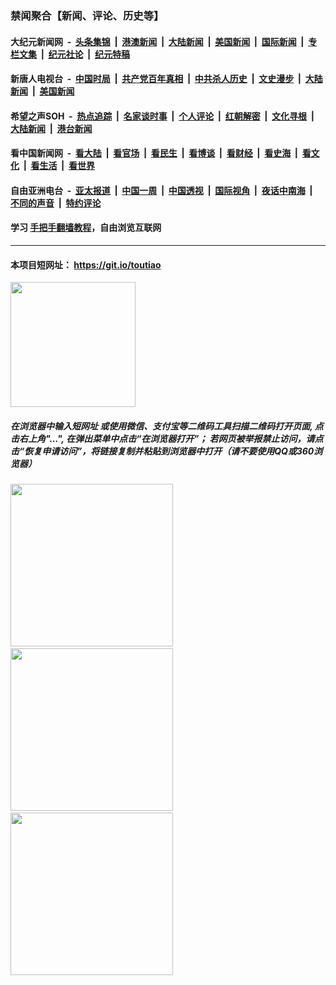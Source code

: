 ### 禁闻聚合【新闻、评论、历史等】

#### 大纪元新闻网 &nbsp;-&nbsp; [头条集锦](indexes/E头条集锦.md?t=02110633) &nbsp;|&nbsp; [港澳新闻](indexes/E港澳新闻.md?t=02110633)  &nbsp;|&nbsp; [大陆新闻](indexes/E大陆新闻.md?t=02110633) &nbsp;|&nbsp; [美国新闻](indexes/E美国新闻.md?t=02110633) &nbsp;|&nbsp; [国际新闻](indexes/E国际新闻.md?t=02110633) &nbsp;|&nbsp; [专栏文集](indexes/E专栏文集.md?t=02110633) &nbsp;|&nbsp; [纪元社论](indexes/E纪元社论.md?t=02110633) &nbsp;|&nbsp; [纪元特稿](indexes/E纪元特稿.md?t=02110633) 

#### 新唐人电视台 &nbsp;-&nbsp; [中国时局](indexes/N中国时局.md?t=02110633) &nbsp;|&nbsp; [共产党百年真相](indexes/N共产党百年真相.md?t=02110633) &nbsp;|&nbsp; [中共杀人历史](indexes/N中共杀人历史.md?t=02110633) &nbsp;|&nbsp; [文史漫步](indexes/N文史漫步.md?t=02110633) &nbsp;|&nbsp; [大陆新闻](indexes/N大陆新闻.md?t=02110633) &nbsp;|&nbsp; [美国新闻](indexes/N美国新闻.md?t=02110633)

#### 希望之声SOH &nbsp;-&nbsp; [热点追踪](indexes/H热点追踪.md?t=02110633) &nbsp;|&nbsp; [名家谈时事](indexes/H名家谈时事.md?t=02110633) &nbsp;|&nbsp; [个人评论](indexes/H个人评论.md?t=02110633)  &nbsp;|&nbsp; [红朝解密](indexes/H红朝解密.md?t=02110633) &nbsp;|&nbsp; [文化寻根](indexes/H文化寻根.md?t=02110633) &nbsp;|&nbsp; [大陆新闻](indexes/H大陆新闻.md?t=02110633) &nbsp;|&nbsp; [港台新闻](indexes/H港台新闻.md?t=02110633)

#### 看中国新闻网 &nbsp;-&nbsp; [看大陆](indexes/S看大陆.md?t=02110633) &nbsp;|&nbsp; [看官场](indexes/S看官场.md?t=02110633) &nbsp;|&nbsp; [看民生](indexes/S看民生.md?t=02110633)  &nbsp;|&nbsp; [看博谈](indexes/S看博谈.md?t=02110633) &nbsp;|&nbsp; [看财经](indexes/S看财经.md?t=02110633) &nbsp;|&nbsp; [看史海](indexes/S看史海.md?t=02110633) &nbsp;|&nbsp; [看文化](indexes/S看文化.md?t=02110633) &nbsp;|&nbsp; [看生活](indexes/S看生活.md?t=02110633) &nbsp;|&nbsp; [看世界](indexes/S看世界.md?t=02110633)

#### 自由亚洲电台 &nbsp;-&nbsp; [亚太报道](indexes/R亚太报道.md?t=02110633) &nbsp;|&nbsp; [中国一周](indexes/R中国一周.md?t=02110633) &nbsp;|&nbsp; [中国透视](indexes/R中国透视.md?t=02110633)  &nbsp;|&nbsp; [国际视角](indexes/R国际视角.md?t=02110633) &nbsp;|&nbsp; [夜话中南海](indexes/R夜话中南海.md?t=02110633) &nbsp;|&nbsp; [不同的声音](indexes/R不同的声音.md?t=02110633) &nbsp;|&nbsp; [特约评论](indexes/R特约评论.md?t=02110633)

#### 学习 [手把手翻墙教程](https://github.com/gfw-breaker/guides/wiki)，自由浏览互联网

----

#### 本项目短网址： https://git.io/toutiao
<img src="https://raw.githubusercontent.com/gfw-breaker/banned-news/master/scripts/img/qr.png" width="200px"/>  

##### 在浏览器中输入短网址 或使用微信、支付宝等二维码工具扫描二维码打开页面, 点击右上角"...", 在弹出菜单中点击“在浏览器打开”； 若网页被举报禁止访问，请点击“恢复申请访问”，将链接复制并粘贴到浏览器中打开（请不要使用QQ或360浏览器）

<img src="https://raw.githubusercontent.com/gfw-breaker/banned-news/master/scripts/img/1.png" width="260px"/> &nbsp; <img src="https://raw.githubusercontent.com/gfw-breaker/banned-news/master/scripts/img/2.png" width="260px"/> &nbsp; <img src="https://raw.githubusercontent.com/gfw-breaker/banned-news/master/scripts/img/3.png" width="260px"/>
